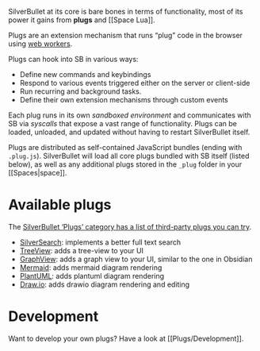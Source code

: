 SilverBullet at its core is bare bones in terms of functionality, most of its power it gains from **plugs** and [[Space Lua]].

Plugs are an extension mechanism that runs “plug” code in the browser using [web workers](https://developer.mozilla.org/en-US/docs/Web/API/Web_Workers_API/Using_web_workers).

Plugs can hook into SB in various ways:
* Define new commands and keybindings
* Respond to various events triggered either on the server or client-side
* Run recurring and background tasks.
* Define their own extension mechanisms through custom events

Each plug runs in its own _sandboxed environment_ and communicates with SB via _syscalls_ that expose a vast range of functionality. Plugs can be loaded, unloaded, and updated without having to restart SilverBullet itself.

Plugs are distributed as self-contained JavaScript bundles (ending with `.plug.js`). SilverBullet will load all core plugs bundled with SB itself (listed below), as well as any additional plugs stored in the `_plug` folder in your [[Spaces|space]].

# Available plugs
The [SilverBullet ‘Plugs’ category has a list of third-party plugs you can try](https://community.silverbullet.md/c/plugs/14).

* [SilverSearch](https://github.com/MrMugame/silversearch): implements a better full text search
* [TreeView](https://github.com/joekrill/silverbullet-treeview): adds a tree-view to your UI
* [GraphView](https://github.com/deepkn/silverbullet-graphview): adds a graph view to your UI, similar to the one in Obsidian
* [Mermaid](https://github.com/silverbulletmd/silverbullet-mermaid): adds mermaid diagram rendering
* [PlantUML](https://github.com/LogeshG5/silverbullet-plantuml): adds plantuml diagram rendering
* [Draw.io](https://github.com/LogeshG5/silverbullet-drawio): adds drawio diagram rendering and editing

# Development
Want to develop your own plugs? Have a look at [[Plugs/Development]].
